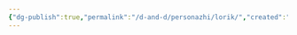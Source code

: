 ```yaml
---
{"dg-publish":true,"permalink":"/d-and-d/personazhi/lorik/","created":"2024-03-25T23:38:37.060+03:00","updated":"2024-03-25T23:38:50.117+03:00"}
---
```



